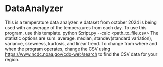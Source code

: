 # DataAnalyzer

This is a temperature data analyzer.
A dataset from october 2024 is being used with an average of the temperatures from each day.
To use this program, use this template.
python Script.py --calc <statistic> <path_to_file.csv>
The statistic options are sum. average. median, standev(standard variation), variance, skewness, kurtosis, and linear trend.
To change from where and when the program operates, change the CSV using https://www.ncdc.noaa.gov/cdo-web/search to find the CSV data for your region.
